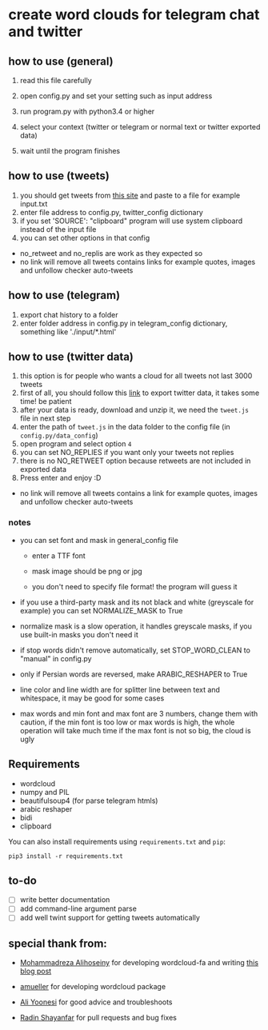 # create word clouds for telegram chat and twitter

## how to use (general)

1. read this file carefully

2. open config.py and set your setting such as input address

3. run program.py with python3.4 or higher

4. select your context (twitter or telegram or normal text or twitter exported data)

5. wait until the program finishes



## how to use (tweets)
1. you should get tweets from [this site](https://www.allmytweets.net/) and paste to a file for example input.txt
2. enter file address to config.py, twitter_config dictionary
3. if you set 'SOURCE': "clipboard" program will use system clipboard instead of the input file
4. you can set other options in that config
 + no_retweet and no_replis are work as they expected so
 + no link will remove all tweets contains links for example quotes, images and unfollow checker auto-tweets


## how to use (telegram)
1. export chat history to a folder
2. enter folder address in config.py in telegram_config dictionary, something like './input/*.html'



## how to use (twitter data)

1. this option is for people who wants a cloud for all tweets not last 3000 tweets
2. first of all, you should follow this [link](https://help.twitter.com/en/managing-your-account/how-to-download-your-twitter-archive) to export twitter data, it takes some time! be patient
3. after your data is ready, download and unzip it, we need the `tweet.js` file in next step
4. enter the path of `tweet.js` in the data folder to the config file (in `config.py/data_config`) 
5. open program and select option `4`
6. you can set NO_REPLIES if you want only your tweets not replies
7. there is no NO_RETWEET option because retweets are not included in exported data 
8. Press enter and enjoy :D 

 + no link will remove all tweets contains a link for example quotes, images and unfollow checker auto-tweets



### notes
+ you can set font and mask in general_config file
  + enter a TTF font
  
  + mask image should be png or jpg

  + you don't need to specify file format! the program will guess it
  
    
  
+ if you use a third-party mask and its not black and white (greyscale for example) you can set NORMALIZE_MASK to True
  
+ normalize mask is a slow operation, it handles greyscale masks, if you use built-in masks you don't need it
  
    
  
+ if stop words didn't remove automatically, set STOP_WORD_CLEAN to "manual" in config.py

  

+ only if Persian words are reversed, make ARABIC_RESHAPER to True

  

+ line color and line width are for splitter line between text and whitespace, it may be good for some cases

  

+ max words and min font and max font are 3 numbers, change them with caution, if the min font is too low or max words is high, the whole operation will take much time if the max font is not so big, the cloud is ugly






## Requirements
+ wordcloud
+ numpy and PIL 
+ beautifulsoup4 (for parse telegram htmls)
+ arabic reshaper
+ bidi
+ clipboard

You can also install requirements using `requirements.txt` and `pip`:

    pip3 install -r requirements.txt



## to-do

+ [ ] write better documentation
+ [ ] add command-line argument parse
+ [ ] add well twint support for getting tweets automatically

## special thank from:

+ [Mohammadreza Alihoseiny](https://github.com/alihoseiny/) for developing wordcloud-fa and writing [this blog post](https://blog.alihoseiny.ir/%DA%86%DA%AF%D9%88%D9%86%D9%87-%D8%A8%D8%A7-%D9%BE%D8%A7%DB%8C%D8%AA%D9%88%D9%86-%D8%A7%D8%A8%D8%B1-%DA%A9%D9%84%D9%85%D8%A7%D8%AA-%D9%81%D8%A7%D8%B1%D8%B3%DB%8C-%D8%A8%D8%B3%D8%A7%D8%B2%DB%8C%D9%85%D8%9F/)

+ [amueller](https://github.com/amueller) for developing wordcloud package

+ [Ali Yoonesi](https://github.com/AYoonesi) for good advice and troubleshoots

+ [Radin Shayanfar](https://github.com/radinshayanfar) for pull requests and bug fixes
